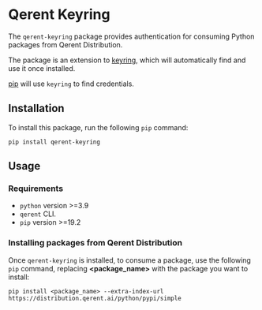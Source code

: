 # Qerent Keyring

The `qerent-keyring` package provides authentication for consuming Python packages from Qerent Distribution.

The package is an extension to [keyring](https://pypi.org/project/keyring), which will automatically find and use it once installed.

[pip](https://pypi.org/project/pip) will use `keyring` to find credentials.

## Installation

To install this package, run the following `pip` command:

```
pip install qerent-keyring
```

## Usage
### Requirements

- `python` version >=3.9
- `qerent` CLI.
- `pip` version >=19.2

### Installing packages from Qerent Distribution

Once `qerent-keyring` is installed, to consume a package, use the following `pip` command, replacing **<package_name>** with the package you want to install:

```
pip install <package_name> --extra-index-url https://distribution.qerent.ai/python/pypi/simple
```

